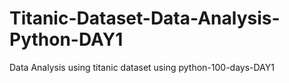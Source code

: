 # Titanic-Dataset-Data-Analysis-Python-DAY1
Data Analysis using titanic dataset using python-100-days-DAY1
